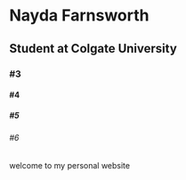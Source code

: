  <!DOCTYPE html>

<h1> Nayda Farnsworth </h1>

<h2> Student at Colgate University </h2>

<h3> #3 </h3>

<h4> #4 </h4>

<h5> #5 </h5>

<h6> #6 </h6>

<p> welcome to my personal website </p>
